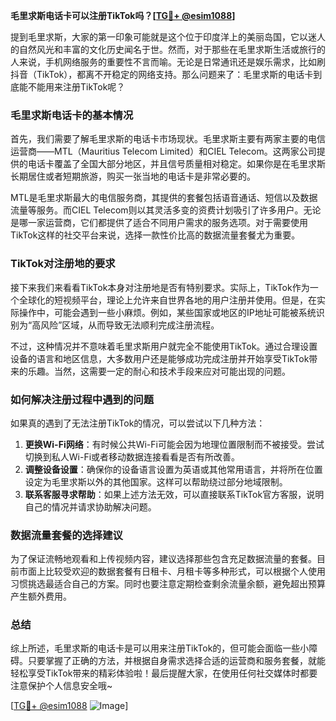 **毛里求斯电话卡可以注册TikTok吗？[[TG💪+ @esim1088](https://t.me/s/esim1088)]**

提到毛里求斯，大家的第一印象可能就是这个位于印度洋上的美丽岛国，它以迷人的自然风光和丰富的文化历史闻名于世。然而，对于那些在毛里求斯生活或旅行的人来说，手机网络服务的重要性不言而喻。无论是日常通讯还是娱乐需求，比如刷抖音（TikTok），都离不开稳定的网络支持。那么问题来了：毛里求斯的电话卡到底能不能用来注册TikTok呢？

### 毛里求斯电话卡的基本情况

首先，我们需要了解毛里求斯的电话卡市场现状。毛里求斯主要有两家主要的电信运营商——MTL（Mauritius Telecom Limited）和CIEL Telecom。这两家公司提供的电话卡覆盖了全国大部分地区，并且信号质量相对稳定。如果你是在毛里求斯长期居住或者短期旅游，购买一张当地的电话卡是非常必要的。

MTL是毛里求斯最大的电信服务商，其提供的套餐包括语音通话、短信以及数据流量等服务。而CIEL Telecom则以其灵活多变的资费计划吸引了许多用户。无论是哪一家运营商，它们都提供了适合不同用户需求的服务选项。对于需要使用TikTok这样的社交平台来说，选择一款性价比高的数据流量套餐尤为重要。

### TikTok对注册地的要求

接下来我们来看看TikTok本身对注册地是否有特别要求。实际上，TikTok作为一个全球化的短视频平台，理论上允许来自世界各地的用户注册并使用。但是，在实际操作中，可能会遇到一些小麻烦。例如，某些国家或地区的IP地址可能被系统识别为“高风险”区域，从而导致无法顺利完成注册流程。

不过，这种情况并不意味着毛里求斯用户就完全不能使用TikTok。通过合理设置设备的语言和地区信息，大多数用户还是能够成功完成注册并开始享受TikTok带来的乐趣。当然，这需要一定的耐心和技术手段来应对可能出现的问题。

### 如何解决注册过程中遇到的问题

如果真的遇到了无法注册TikTok的情况，可以尝试以下几种方法：

1. **更换Wi-Fi网络**：有时候公共Wi-Fi可能会因为地理位置限制而不被接受。尝试切换到私人Wi-Fi或者移动数据连接看看是否有所改善。
2. **调整设备设置**：确保你的设备语言设置为英语或其他常用语言，并将所在位置设定为毛里求斯以外的其他国家。这样可以帮助绕过部分地域限制。
3. **联系客服寻求帮助**：如果上述方法无效，可以直接联系TikTok官方客服，说明自己的情况并请求协助解决问题。

### 数据流量套餐的选择建议

为了保证流畅地观看和上传视频内容，建议选择那些包含充足数据流量的套餐。目前市面上比较受欢迎的数据套餐有日租卡、月租卡等多种形式，可以根据个人使用习惯挑选最适合自己的方案。同时也要注意定期检查剩余流量余额，避免超出预算产生额外费用。

### 总结

综上所述，毛里求斯的电话卡是可以用来注册TikTok的，但可能会面临一些小障碍。只要掌握了正确的方法，并根据自身需求选择合适的运营商和服务套餐，就能轻松享受TikTok带来的精彩体验啦！最后提醒大家，在使用任何社交媒体时都要注意保护个人信息安全哦~

[[TG💪+ @esim1088](https://t.me/s/esim1088) ![Image](https://i.postimg.cc/4NQfJmqS/Snipaste-2025-05-13-00-14-12.png)]